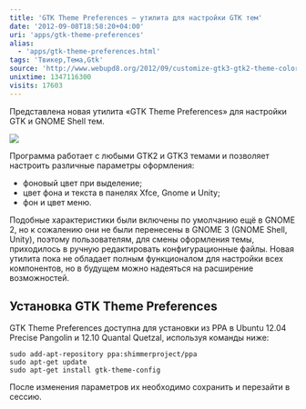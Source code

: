 ```yaml
---
title: 'GTK Theme Preferences – утилита для настройки GTK тем'
date: '2012-09-08T18:58:20+04:00'
uri: 'apps/gtk-theme-preferences'
alias: 
  - 'apps/gtk-theme-preferences.html'
tags: 'Твикер,Тема,Gtk'
source: 'http://www.webupd8.org/2012/09/customize-gtk3-gtk2-theme-colors-using.html'
unixtime: 1347116300
visits: 17603
---
```

Представлена новая утилита «GTK Theme Preferences» для настройки GTK и GNOME Shell тем.

[![](img/2012/09/08/18-00/gtk-7955680194-o.jpg)](img/2012/09/08/18-00/gtk-7955680194-o.jpg)

Программа работает с любыми GTK2 и GTK3 темами и позволяет настроить различные параметры оформления:

*   фоновый цвет при выделение;
*   цвет фона и текста в панелях Xfce, Gnome и Unity;
*   фон и цвет меню.

Подобные характеристики были включены по умолчанию ещё в GNOME 2, но к сожалению они не были перенесены в GNOME 3 (GNOME Shell, Unity), поэтому пользователям, для смены оформления темы, приходилось в ручную редактировать конфигурационные файлы. Новая утилита пока не обладает полным функционалом для настройки всех компонентов, но в будущем можно надеяться на расширение возможностей.

## Установка GTK Theme Preferences

GTK Theme Preferences доступна для установки из PPA в Ubuntu 12.04 Precise Pangolin и 12.10 Quantal Quetzal, используя команды ниже:

```
sudo add-apt-repository ppa:shimmerproject/ppa
sudo apt-get update
sudo apt-get install gtk-theme-config
```

После изменения параметров их необходимо сохранить и перезайти в сессию.

